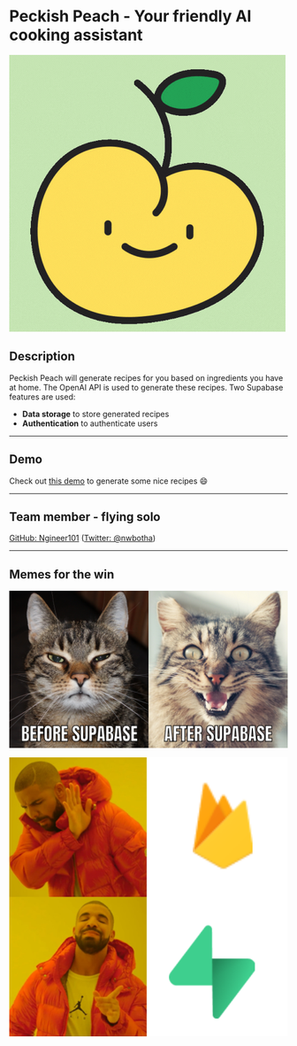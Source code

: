 # Peckish Peach - Your friendly AI cooking assistant

![Peckish Peach](/public/assets/peach-green.gif?raw=true)

## Description

Peckish Peach will generate recipes for you based on ingredients you have at home. The OpenAI API is used to generate these recipes. Two Supabase features are used:

- **Data storage** to store generated recipes
- **Authentication** to authenticate users

---

## Demo

Check out [this demo](https://peckish-peach.vercel.app/) to generate some nice recipes 😄

---

## Team member - flying solo

[GitHub: Ngineer101](https://github.com/Ngineer101/) ([Twitter: @nwbotha](https://twitter.com/nwbotha))

---

## Memes for the win

![Meme 1](/public/meme1.png)

![Meme 2](/public/meme2.png)
